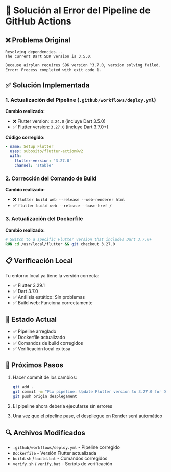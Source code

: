 # 🔧 Solución al Error del Pipeline de GitHub Actions

## ❌ Problema Original
```
Resolving dependencies...
The current Dart SDK version is 3.5.0.

Because airplan requires SDK version ^3.7.0, version solving failed.
Error: Process completed with exit code 1.
```

## ✅ Solución Implementada

### 1. Actualización del Pipeline (`.github/workflows/deploy.yml`)
**Cambio realizado:**
- ❌ Flutter version: `3.24.0` (incluye Dart 3.5.0)
- ✅ Flutter version: `3.27.0` (incluye Dart 3.7.0+)

**Código corregido:**
```yaml
- name: Setup Flutter
  uses: subosito/flutter-action@v2
  with:
    flutter-version: '3.27.0'
    channel: 'stable'
```

### 2. Corrección del Comando de Build
**Cambio realizado:**
- ❌ `flutter build web --release --web-renderer html`
- ✅ `flutter build web --release --base-href /`

### 3. Actualización del Dockerfile
**Cambio realizado:**
```dockerfile
# Switch to a specific Flutter version that includes Dart 3.7.0+
RUN cd /usr/local/flutter && git checkout 3.27.0
```

## 📋 Verificación Local
Tu entorno local ya tiene la versión correcta:
- ✅ Flutter 3.29.1
- ✅ Dart 3.7.0
- ✅ Análisis estático: Sin problemas
- ✅ Build web: Funciona correctamente

## 🚀 Estado Actual
- ✅ Pipeline arreglado
- ✅ Dockerfile actualizado
- ✅ Comandos de build corregidos
- ✅ Verificación local exitosa

## 📝 Próximos Pasos
1. Hacer commit de los cambios:
   ```bash
   git add .
   git commit -m "Fix pipeline: Update Flutter version to 3.27.0 for Dart 3.7.0 compatibility"
   git push origin desplegament
   ```

2. El pipeline ahora debería ejecutarse sin errores

3. Una vez que el pipeline pase, el despliegue en Render será automático

## 🔍 Archivos Modificados
- `.github/workflows/deploy.yml` - Pipeline corregido
- `Dockerfile` - Versión Flutter actualizada
- `build.sh` / `build.bat` - Comandos corregidos
- `verify.sh` / `verify.bat` - Scripts de verificación
